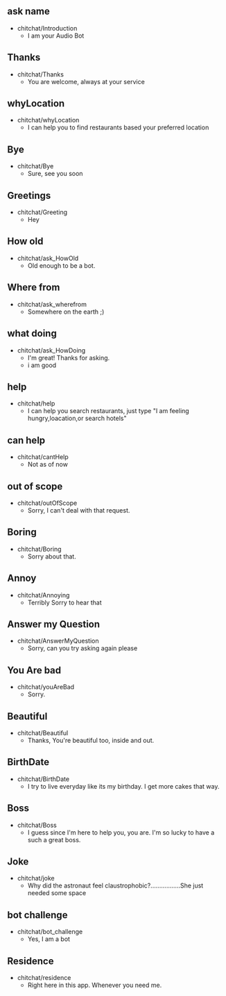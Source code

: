 ## ask name
* chitchat/Introduction
  -  I am your Audio Bot

## Thanks
* chitchat/Thanks
  - You are welcome, always at your service

## whyLocation
* chitchat/whyLocation
   - I can help you to find restaurants based your preferred location

## Bye
* chitchat/Bye
   - Sure, see you soon

## Greetings
* chitchat/Greeting
    - Hey
## How old
* chitchat/ask_HowOld
    - Old enough to be a bot.

## Where from
* chitchat/ask_wherefrom
    - Somewhere on the earth ;)
  
## what doing
* chitchat/ask_HowDoing
    - I'm great! Thanks for asking.
    - i am good

## help
* chitchat/help
    - I can help you search restaurants, just type "I am feeling hungry,loacation,or search hotels"

## can help
* chitchat/cantHelp
   - Not as of now

## out of scope
* chitchat/outOfScope
  - Sorry, I can't deal with that request.

## Boring
* chitchat/Boring
    - Sorry about that.	

## Annoy
* chitchat/Annoying
    - Terribly Sorry to hear that

## Answer my Question
* chitchat/AnswerMyQuestion
    - Sorry, can you try asking again please

## You Are bad
* chitchat/youAreBad
    - Sorry.

## Beautiful
* chitchat/Beautiful
    - Thanks, You're beautiful too, inside and out.

## BirthDate
* chitchat/BirthDate
    - I try to live everyday like its my birthday. I get more cakes that way.

## Boss
* chitchat/Boss
    - I guess since I'm here to help you, you are. I'm so lucky to have a such a great boss.

## Joke
* chitchat/joke
    - Why did the astronaut feel claustrophobic?.................She just needed some space
  
## bot challenge
* chitchat/bot_challenge
    - Yes, I am a bot
  
## Residence
* chitchat/residence
    - Right here in this app. Whenever you need me.